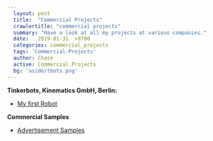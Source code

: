```yaml
---
  layout: post
  title:  "Commercial Projects"
  crawlertitle: "commercial projects"
  summary: "Have a look at all my projects at various companies."
  date:   2019-01-31  +0700
  categories: commercial_projects
  tags: 'Commercial-Projects'
  author: Chase
  active: Commercial Projects
  bg: 'aside/tbots.png'
---
```


  **Tinkerbots, Kinematics GmbH, Berlin:**
  * [My first Robot](https://chasethehunter.github.io/uni_projects/my-first-robot/)
 
  **Commercial Samples**
  * [Advertisement Samples](https://chasethehunter.github.io/commercial_projects/commercial-samples/)
